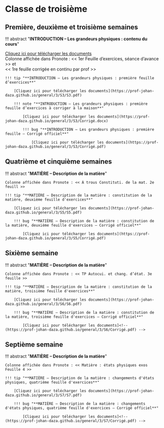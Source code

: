# Classe de troisième

## Première, deuxième et troisième semaines

!!! abstract "**INTRODUCTION – Les grandeurs physiques : contenu du cours**"

[Cliquez ici pour télécharger les documents](https://prof-johan-daza.github.io/general/3/S3/Cours.pdf)\
Colonne affichée dans Pronote : << 1er Feuille d’exercices, séance d’avance >> et\
<< 1re feuille corrigée en continu par prof >>
    
    !!! tip "**INTRODUCTION – Les grandeurs physiques : première feuille d’exercices**"

        [Cliquez ici pour télécharger les documents](https://prof-johan-daza.github.io/general/3/S3/S3.pdf)

        !!! note "**INTRODUCTION – Les grandeurs physiques : première feuille d’exercices à corriger à la maison**"

            [Cliquez ici pour télécharger les documents](https://prof-johan-daza.github.io/general/3/S3/Corrigé.docx) 

            !!! bug "**INTRODUCTION – Les grandeurs physiques : première feuille – Corrigé officiel**"

                [Cliquez ici pour télécharger les documents](https://prof-johan-daza.github.io/general/3/S3/Corrigé.pdf)

## Quatrième et cinquième semaines

!!! abstract "**MATIÈRE – Description de la matière**"

    Colonne affichée dans Pronote : << À trous Constituti. de la mat. 2e feuill >>

    !!! tip "**MATIÈRE – Description de la matière : constitution de la matière, deuxième feuille d'exercices**"

        [Cliquez ici pour télécharger les documents](https://prof-johan-daza.github.io/general/3/S5/S5.pdf)
            
        !!! bug "**MATIÈRE – Description de la matière : constitution de la matière, deuxième feuille d'exercices – Corrigé officiel**"
                            
            [Cliquez ici pour télécharger les documents](https://prof-johan-daza.github.io/general/3/S5/Corrigé.pdf)

## Sixième semaine

!!! abstract "**MATIÈRE – Description de la matière**"

    Colonne affichée dans Pronote : << TP Autocui. et chang. d’état. 3e feuille >>
       
    !!! tip "**MATIÈRE – Description de la matière : constitution de la matière, troisième feuille d'exercices**"

        [Cliquez ici pour télécharger les documents](https://prof-johan-daza.github.io/general/3/S6/S6.pdf)

        !!! bug "**MATIÈRE – Description de la matière : constitution de la matière, troisième feuille d'exercices – Corrigé officiel**"
                            
            [Cliquez ici pour télécharger les documents]<!-- (https://prof-johan-daza.github.io/general/3/S6/Corrigé.pdf) -->

## Septième semaine

!!! abstract "**MATIÈRE – Description de la matière**"

    Colonne affichée dans Pronote : << Matière : états physiques exos Feuille 4 >>
    
    !!! tip "**MATIÈRE – Description de la matière : changements d'états physiques, quatrième feuille d'exercices**"

        [Cliquez ici pour télécharger les documents](https://prof-johan-daza.github.io/general/3/S7/S7.pdf)

        !!! bug "**MATIÈRE – Description de la matière : changements d'états physiques, quatrième feuille d'exercices – Corrigé officiel**"
                            
            [Cliquez ici pour télécharger les documents]<!-- (https://prof-johan-daza.github.io/general/3/S7/Corrigé.pdf) -->